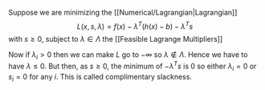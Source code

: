Suppose we are minimizing the [[Numerical/Lagrangian|Lagrangian]]
$$
L(x,s,\lambda)=f(x)-\lambda^T(h(x)-b)-\lambda^Ts
$$
with $s\geq 0$, 
subject to $\lambda \in \Lambda$ the [[Feasible Lagrange Multipliers]]

Now if $\lambda_{i}> 0$ then we can make $L$ go to $-\infty$ so $\lambda\not\in\Lambda$.
Hence we have to have $\lambda\leq0$. 
But then, as $s\geq 0$, 
the minimum of $-\lambda^Ts$ is 0
so either $\lambda_i=0$ or $s_i=0$ for any $i$.
This is called complimentary slackness.
